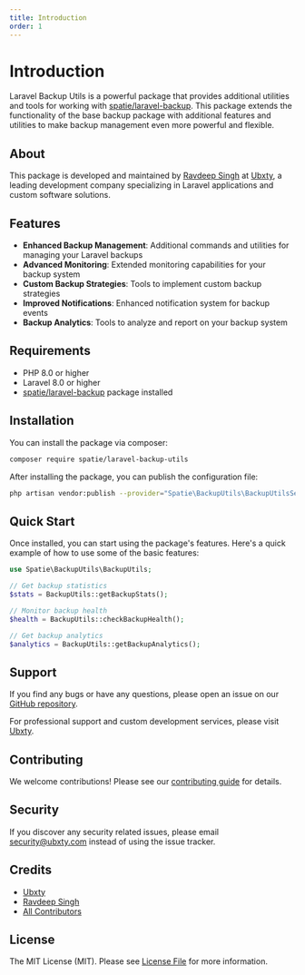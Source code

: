 ```yaml
---
title: Introduction
order: 1
---
```


# Introduction

Laravel Backup Utils is a powerful package that provides additional utilities and tools for working with [spatie/laravel-backup](https://github.com/spatie/laravel-backup). This package extends the functionality of the base backup package with additional features and utilities to make backup management even more powerful and flexible.

## About

This package is developed and maintained by [Ravdeep Singh](https://www.linkedin.com/in/ravdeep-singh-a4544abb/) at [Ubxty](https://ubxty.com/home), a leading development company specializing in Laravel applications and custom software solutions.

## Features

- **Enhanced Backup Management**: Additional commands and utilities for managing your Laravel backups
- **Advanced Monitoring**: Extended monitoring capabilities for your backup system
- **Custom Backup Strategies**: Tools to implement custom backup strategies
- **Improved Notifications**: Enhanced notification system for backup events
- **Backup Analytics**: Tools to analyze and report on your backup system

## Requirements

- PHP 8.0 or higher
- Laravel 8.0 or higher
- [spatie/laravel-backup](https://github.com/spatie/laravel-backup) package installed

## Installation

You can install the package via composer:

```bash
composer require spatie/laravel-backup-utils
```

After installing the package, you can publish the configuration file:

```bash
php artisan vendor:publish --provider="Spatie\BackupUtils\BackupUtilsServiceProvider"
```

## Quick Start

Once installed, you can start using the package's features. Here's a quick example of how to use some of the basic features:

```php
use Spatie\BackupUtils\BackupUtils;

// Get backup statistics
$stats = BackupUtils::getBackupStats();

// Monitor backup health
$health = BackupUtils::checkBackupHealth();

// Get backup analytics
$analytics = BackupUtils::getBackupAnalytics();
```

## Support

If you find any bugs or have any questions, please open an issue on our [GitHub repository](https://github.com/ubxty/spatie-laravel-backup-utils).

For professional support and custom development services, please visit [Ubxty](https://ubxty.com/home).

## Contributing

We welcome contributions! Please see our [contributing guide](CONTRIBUTING.md) for details.

## Security

If you discover any security related issues, please email security@ubxty.com instead of using the issue tracker.

## Credits

- [Ubxty](https://ubxty.com/home)
- [Ravdeep Singh](https://www.linkedin.com/in/ravdeep-singh-a4544abb/)
- [All Contributors](../../contributors)

## License

The MIT License (MIT). Please see [License File](LICENSE.md) for more information. 